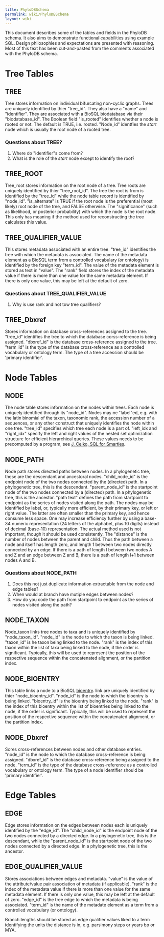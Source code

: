 ```yaml
---
title: PhyloDBSchema
permalink: wiki/PhyloDBSchema
layout: wiki
---
```


This document describes some of the tables and fields in the PhyloDB
schema. It also aims to demonstrate functional capabilities using
example SQL. Design philosophies and expectations are presented with
reasoning. Most of this text has been cut-and-pasted from the comments
associated with the PhyloDB schema.

Tree Tables
===========

TREE
----

Tree stores information on individual bifurcating non-cyclic graphs.
Trees are uniquely identified by thier "tree\_id". They also have a
"name" and "identifier". They are associated with a BioSQL biodatabase
via their "biodatabase\_id". The Boolean field "is\_rooted" identifies
whether a node is rooted or not. The default is TRUE, i.e. rooted.
"Node\_id" identfies the *start* node which is usually the root node of
a rooted tree.

### Questions about TREE?

1.  Where do "identifier"s come from?
2.  What is the role of the *start* node except to identify the root?

TREE\_ROOT
----------

Tree\_root stores information on the root node of a tree. Tree roots are
uniquely identified by thier "tree\_root\_id". The tree the root is from
is identified by the "tree\_id" while the node table record is
identified by "node\_id". "is\_alternate" is TRUE if the root node is
the preferential (most likely) root node of the tree, and FALSE
otherwise. The "significance" (such as likelihood, or posterior
probability) with which the node is the root node. This only has meaning
if the method used for reconstructing the tree calculates this value.

TREE\_QUALIFIER\_VALUE
----------------------

This stores metadata associated with an entire tree. "tree\_id"
identifies the tree with which the metadata is associated. The name of
the metadata element as a BioSQL term from a controlled vocabulary (or
ontology) is identified by the foreign key "term\_id". The value of the
metadata element is stored as text in "value". The "rank" field stores
the index of the metadata value if there is more than one value for the
same metadata element. If there is only one value, this may be left at
the default of zero.

### Questions about TREE\_QUALIFIER\_VALUE

1.  Why is use rank and not tow tree qualifiers?

TREE\_Dbxref
------------

Stores information on database cross-references assigned to the tree.
"tree\_id" identifies the tree to which the database corss-reference is
being assigned. "dbxref\_id" is the database cross-reference assigned to
the tree. "term\_id" is the type of the database cross-reference as a
controlled vocabulary or ontology term. The type of a tree accession
should be 'primary identifier'.

Node Tables
===========

NODE
----

The node table stores information on the nodes within trees. Each node
is uniquely identified through its "node\_id". Nodes may ne "label"ed,
e.g. with the latin binomial of the taxon, taxonomic rank, the accession
number of a sequences, or any other construct that uniquely identifies
the node within one tree. "tree\_id" specifies which tree each node is a
part of. "left\_idx and "right\_idx" specify the left and right values
of the nested set optimization structure for efficient hierarchical
queries. These values needs to be precomputed by a program, see [J.
Celko, SQL for
Smarties](https://datubaze.files.wordpress.com/2016/03/celkos-trees-and-hierarchies-in-sql_2004.pdf).

NODE\_PATH
----------

Node path stores directed paths between nodes. In a phylogenetic tree,
these are the descendant and ancestoral nodes. "child\_node\_id" is the
endpoint node of the two nodes connected by the (directed) path. In a
phylogenetic tree, this is the descendant. "parent\_node\_id" is the
startpoint node of the two nodes connected by a (directed) path. In a
phylogenetic tree, this is the ancestor. "path text" defines the path
from startpoint to endpoint as the series of nodes visited along the
path. The nodes may be identified by label, or, typically more
efficient, by their primary key, or left or right value. The latter are
often smaller than the primary key, and hence consume less space. One
may increase efficiency further by using a base-34 numeric
representation (24 letters of the alphabet, plus 10 digits) instead of
decimal (base-10) representation. The actual method used is not
important, though it should be used consistently. The "distance" is the
number of nodes between the parent and child. Thus the path between a
node and itself has length zero, and length 1 between two nodes directly
connected by an edge. If there is a path of length l between two nodes A
and Z and an edge between Z and B, there is a path of length l+1 between
nodes A and B.

### Questions about NODE\_PATH

1.  Does this not just duplicate information extractable from the node
    and edge tables?
2.  When would at branch have mutiple edges between nodes?
3.  How do you code the path from startpoint to endpoint as the series
    of nodes visited along the path?

NODE\_TAXON
-----------

Node\_taxon links tree nodes to taxa and is uniquely identified by
"node\_taxon\_id". "node\_id" is the node to which the taxon is being
linked. "taxon\_id" is he taxon being linked to the node. "rank" is the
index of this taxon within the list of taxa being linked to the node, if
the order is significant. Typically, this will be used to represent the
position of the respective sequence within the concatenated alignment,
or the partition index.

NODE\_BIOENTRY
--------------

This table links a node to a BioSQL
[bioentry](Schema_Overview#bioentry "wikilink"). link are uniquely
identified by thier "node\_bioentry\_id". "node\_id" is the node to
which the bioentry is being linked. "bioentry\_id" is the bioentry being
linked to the node. "rank" is the index of this bioentry within the list
of bioentries being linked to the node, if the order is significant.
Typically, this will be used to represent the position of the respective
sequence within the concatenated alignment, or the partition index.

NODE\_Dbxref
------------

Sores cross-references between nodes and other database entries.
"node\_id" is the node to which the database cross-reference is being
assigned. "dbxref\_id" is the database cross-reference being assigned to
the node. "term\_id" is the type of the database cross-reference as a
controlled vocabulary or ontology term. The type of a node identifier
should be 'primary identifier'.

Edge Tables
===========

EDGE
----

Edge stores information on the edges between nodes each is uniquely
identified by the "edge\_id". The "child\_node\_id" is the endpoint node
of the two nodes connected by a directed edge. In a phylogenetic tree,
this is the descendant, while the "parent\_node\_id" is the startpoint
node of the two nodes connected by a directed edge. In a phylogenetic
tree, this is the ancestor.

EDGE\_QUALIFIER\_VALUE
----------------------

Stores associations between edges and metadata. "value" is the value of
the attribute/value pair association of metadata (if applicable). "rank"
is the index of the metadata value if there is more than one value for
the same metadata element. If there is only one value, this may be left
at the default of zero. "edge\_id" is the tree edge to which the
metadata is being associated. "term\_id" is the name of the metadate
element as a term from a controlled vocabulary (or ontology).

Branch lengths should be stored as edge qualifier values liked to a term
identifying the units the distance is in, e.g. parsimony steps or years
bp or MYA.
